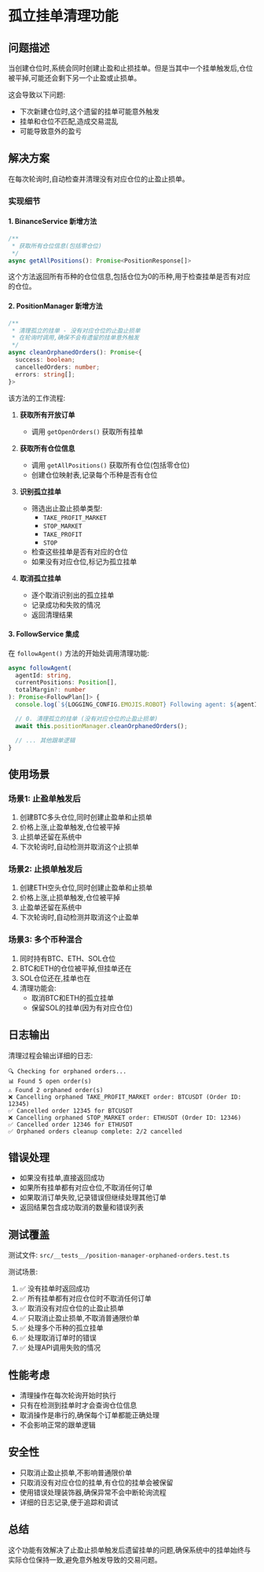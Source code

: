 # 孤立挂单清理功能

## 问题描述

当创建仓位时,系统会同时创建止盈和止损挂单。但是当其中一个挂单触发后,仓位被平掉,可能还会剩下另一个止盈或止损单。

这会导致以下问题:
- 下次新建仓位时,这个遗留的挂单可能意外触发
- 挂单和仓位不匹配,造成交易混乱
- 可能导致意外的盈亏

## 解决方案

在每次轮询时,自动检查并清理没有对应仓位的止盈止损单。

### 实现细节

#### 1. BinanceService 新增方法

```typescript
/**
 * 获取所有仓位信息(包括零仓位)
 */
async getAllPositions(): Promise<PositionResponse[]>
```

这个方法返回所有币种的仓位信息,包括仓位为0的币种,用于检查挂单是否有对应的仓位。

#### 2. PositionManager 新增方法

```typescript
/**
 * 清理孤立的挂单 - 没有对应仓位的止盈止损单
 * 在轮询时调用,确保不会有遗留的挂单意外触发
 */
async cleanOrphanedOrders(): Promise<{
  success: boolean;
  cancelledOrders: number;
  errors: string[];
}>
```

该方法的工作流程:

1. **获取所有开放订单**
   - 调用 `getOpenOrders()` 获取所有挂单

2. **获取所有仓位信息**
   - 调用 `getAllPositions()` 获取所有仓位(包括零仓位)
   - 创建仓位映射表,记录每个币种是否有仓位

3. **识别孤立挂单**
   - 筛选出止盈止损单类型:
     - `TAKE_PROFIT_MARKET`
     - `STOP_MARKET`
     - `TAKE_PROFIT`
     - `STOP`
   - 检查这些挂单是否有对应的仓位
   - 如果没有对应仓位,标记为孤立挂单

4. **取消孤立挂单**
   - 逐个取消识别出的孤立挂单
   - 记录成功和失败的情况
   - 返回清理结果

#### 3. FollowService 集成

在 `followAgent()` 方法的开始处调用清理功能:

```typescript
async followAgent(
  agentId: string,
  currentPositions: Position[],
  totalMargin?: number
): Promise<FollowPlan[]> {
  console.log(`${LOGGING_CONFIG.EMOJIS.ROBOT} Following agent: ${agentId}`);

  // 0. 清理孤立的挂单 (没有对应仓位的止盈止损单)
  await this.positionManager.cleanOrphanedOrders();

  // ... 其他跟单逻辑
}
```

## 使用场景

### 场景1: 止盈单触发后

1. 创建BTC多头仓位,同时创建止盈单和止损单
2. 价格上涨,止盈单触发,仓位被平掉
3. 止损单还留在系统中
4. 下次轮询时,自动检测并取消这个止损单

### 场景2: 止损单触发后

1. 创建ETH空头仓位,同时创建止盈单和止损单
2. 价格上涨,止损单触发,仓位被平掉
3. 止盈单还留在系统中
4. 下次轮询时,自动检测并取消这个止盈单

### 场景3: 多个币种混合

1. 同时持有BTC、ETH、SOL仓位
2. BTC和ETH的仓位被平掉,但挂单还在
3. SOL仓位还在,挂单也在
4. 清理功能会:
   - 取消BTC和ETH的孤立挂单
   - 保留SOL的挂单(因为有对应仓位)

## 日志输出

清理过程会输出详细的日志:

```
🔍 Checking for orphaned orders...
📊 Found 5 open order(s)
⚠️ Found 2 orphaned order(s)
❌ Cancelling orphaned TAKE_PROFIT_MARKET order: BTCUSDT (Order ID: 12345)
✅ Cancelled order 12345 for BTCUSDT
❌ Cancelling orphaned STOP_MARKET order: ETHUSDT (Order ID: 12346)
✅ Cancelled order 12346 for ETHUSDT
✅ Orphaned orders cleanup complete: 2/2 cancelled
```

## 错误处理

- 如果没有挂单,直接返回成功
- 如果所有挂单都有对应仓位,不取消任何订单
- 如果取消订单失败,记录错误但继续处理其他订单
- 返回结果包含成功取消的数量和错误列表

## 测试覆盖

测试文件: `src/__tests__/position-manager-orphaned-orders.test.ts`

测试场景:
1. ✅ 没有挂单时返回成功
2. ✅ 所有挂单都有对应仓位时不取消任何订单
3. ✅ 取消没有对应仓位的止盈止损单
4. ✅ 只取消止盈止损单,不取消普通限价单
5. ✅ 处理多个币种的孤立挂单
6. ✅ 处理取消订单时的错误
7. ✅ 处理API调用失败的情况

## 性能考虑

- 清理操作在每次轮询开始时执行
- 只有在检测到挂单时才会查询仓位信息
- 取消操作是串行的,确保每个订单都能正确处理
- 不会影响正常的跟单逻辑

## 安全性

- 只取消止盈止损单,不影响普通限价单
- 只取消没有对应仓位的挂单,有仓位的挂单会被保留
- 使用错误处理装饰器,确保异常不会中断轮询流程
- 详细的日志记录,便于追踪和调试

## 总结

这个功能有效解决了止盈止损单触发后遗留挂单的问题,确保系统中的挂单始终与实际仓位保持一致,避免意外触发导致的交易问题。
